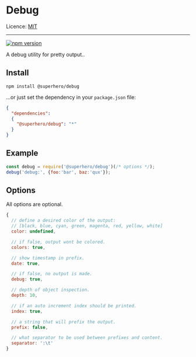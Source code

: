 # Debug

Licence: [MIT](https://opensource.org/licenses/MIT)

---

[![npm version](https://badge.fury.io/js/%40superhero%2Fdebug.svg)](https://badge.fury.io/js/%40superhero%2Fdebug)

A debug utility for pretty output..

## Install

`npm install @superhero/debug`

...or just set the dependency in your `package.json` file:

```json
{
  "dependencies":
  {
    "@superhero/debug": "*"
  }
}
```

## Example

```javascript
const debug = require('@superhero/debug')(/* options */);
debug('debug:', {foo:'bar', baz:'qux'});
```

## Options

All options are optional.

```javascript
{
  // define a desired color of the output:
  // [black, blue, cyan, green, magenta, red, yellow, white]
  color: undefined,

  // if false, output wont be colored.
  colors: true,

  // show timestamp in prefix.
  date: true,

  // if false, no output is made.
  debug: true,

  // depth of object inspection.
  depth: 10,

  // if an auto increment index should be printed.
  index: true,

  // a string that will prefix the output. 
  prefix: false,

  // what separator to be used between prefixes and content.
  separator: ':\t'
}
```
